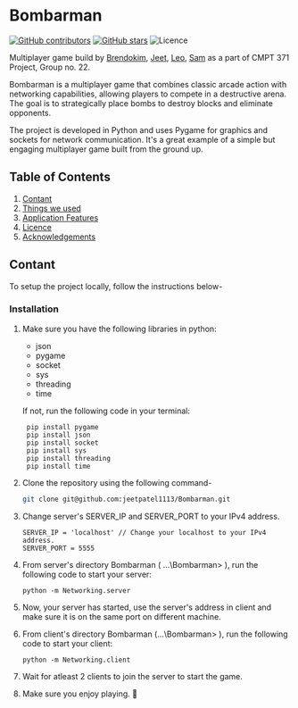 # Bombarman
[![GitHub contributors](https://img.shields.io/github/contributors/jeetpatel1113/Bombarman?color=red)](https://github.com/jeetpatel1113/Bombarman/graphs/contributors)
[![GitHub stars](https://badgen.net/github/stars/jeetpatel1113/Bombarman)](https://github.com/jeetpatel1113/Bombarman/stargazers)
![Licence](https://img.shields.io/badge/Licence-MIT-green)

Multiplayer game build by [Brendokim](https://www.google.com/search?q=https://github.com/brendokim), [Jeet](https://www.google.com/search?q=https://github.com/jeetpatel1113), [Leo](https://www.google.com/search?q=https://github.com/ljbds66), [Sam](https://www.google.com/search?q=https://github.com/SamShowkati) as a part of CMPT 371 Project, Group no. 22.

Bombarman is a multiplayer game that combines classic arcade action with networking capabilities, allowing players to compete in a destructive arena. The goal is to strategically place bombs to destroy blocks and eliminate opponents.

The project is developed in Python and uses Pygame for graphics and sockets for network communication. It's a great example of a simple but engaging multiplayer game built from the ground up.

## Table of Contents
1. [Contant](#Contant)
2. [Things we used](#things-we-used)
3. [Application Features](#application-features)
4. [Licence](#licence)
5. [Acknowledgements](#acknowledgements)

## Contant 
To setup the project locally, follow the instructions below-

### Installation
1. Make sure you have the following libraries in python:
     - json
     - pygame
     - socket
     - sys
     - threading
     - time

    If not, run the following code in your terminal:

    
        pip install pygame
        pip install json
        pip install socket
        pip install sys
        pip install threading
        pip install time
    
2. Clone the repository using the following command-
    ```bash
    git clone git@github.com:jeetpatel1113/Bombarman.git
    ```
3. Change server's SERVER_IP and SERVER_PORT to your IPv4 address.
   ```vscode
   SERVER_IP = 'localhost' // Change your localhost to your IPv4 address.
   SERVER_PORT = 5555
   ```
4. From server's directory Bombarman ( .\..\Bombarman> ), run the following code to start your server:
   ```
   python -m Networking.server
   ```
5. Now, your server has started, use the server's address in client and make sure it is on the same port on different machine.
6. From client's directory Bombarman (.\..\Bombarman> ), run the following code to start your client:
   ```
   python -m Networking.client
   ```
7. Wait for atleast 2 clients to join the server to start the game.
8. Make sure you enjoy playing. 🙂

   
